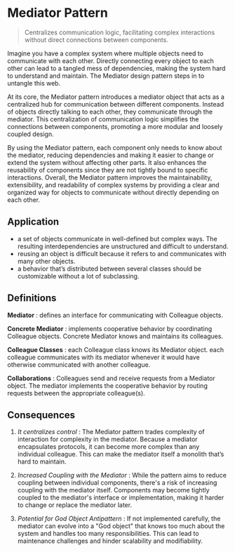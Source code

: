 # Mediator Pattern

> Centralizes communication logic, facilitating complex interactions without direct connections between components.

Imagine you have a complex system where multiple objects need to communicate with each other. Directly connecting every object to each other can lead to a tangled mess of dependencies, making the system hard to understand and maintain. The Mediator design pattern steps in to untangle this web.

At its core, the Mediator pattern introduces a mediator object that acts as a centralized hub for communication between different components. Instead of objects directly talking to each other, they communicate through the mediator. This centralization of communication logic simplifies the connections between components, promoting a more modular and loosely coupled design.

By using the Mediator pattern, each component only needs to know about the mediator, reducing dependencies and making it easier to change or extend the system without affecting other parts. It also enhances the reusability of components since they are not tightly bound to specific interactions. Overall, the Mediator pattern improves the maintainability, extensibility, and readability of complex systems by providing a clear and organized way for objects to communicate without directly depending on each other.

## Application

- a set of objects communicate in well-defined but complex ways. The resulting interdependencies are unstructured and difficult to understand.
- reusing an object is difficult because it refers to and communicates with many other objects.
- a behavior that’s distributed between several classes should be customizable without a lot of subclassing.

## Definitions

**Mediator**
: defines an interface for communicating with Colleague objects.

**Concrete Mediator**
: implements cooperative behavior by coordinating Colleague objects. Concrete Mediator knows and maintains its colleagues.

**Colleague Classes**
: each Colleague class knows its Mediator object. each colleague communicates with its mediator whenever it would have otherwise communicated with another colleague.

**Collaborations**
: Colleagues send and receive requests from a Mediator object. The mediator implements the cooperative behavior by routing requests between the appropriate colleague(s).

## Consequences

1. _It centralizes control_
   : The Mediator pattern trades complexity of interaction for complexity in the mediator. Because a mediator encapsulates protocols, it can become more complex than any individual colleague. This can make the mediator itself a monolith that’s hard to maintain.

2. _Increased Coupling with the Mediator_
   : While the pattern aims to reduce coupling between individual components, there's a risk of increasing coupling with the mediator itself. Components may become tightly coupled to the mediator's interface or implementation, making it harder to change or replace the mediator later.

3. _Potential for God Object Antipattern_
   : If not implemented carefully, the mediator can evolve into a "God object" that knows too much about the system and handles too many responsibilities. This can lead to maintenance challenges and hinder scalability and modifiability.
